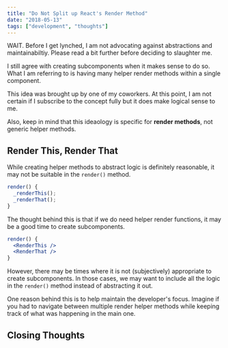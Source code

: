 ```yaml
---
title: "Do Not Split up React's Render Method"
date: "2018-05-13"
tags: ["development", "thoughts"]
---
```


WAIT. Before I get lynched, I am not advocating against abstractions and maintainabiltiy. Please read a bit further before deciding to slaughter me.

I still agree with creating subcomponents when it makes sense to do so. What I am referring to is having many helper render methods within a single component.

This idea was brought up by one of my coworkers. At this point, I am not certain if I subscribe to the concept fully but it does make logical sense to me.

Also, keep in mind that this ideaology is specific for **render methods**, not generic helper methods.

## Render This, Render That

While creating helper methods to abstract logic is definitely reasonable, it may not be suitable in the `render()` method.

```js
render() {
  _renderThis();
  _renderThat();
}
```

The thought behind this is that if we do need helper render functions, it may be a good time to create subcomponents.

```jsx
render() {
  <RenderThis />
  <RenderThat />
}
```

However, there may be times where it is not (subjectively) appropriate to create subcomponents. In those cases, we may want to include all the logic in the `render()` method instead of abstracting it out.

One reason behind this is to help maintain the developer's focus. Imagine if you had to navigate between multiple render helper methods while keeping track of what was happening in the main one.

## Closing Thoughts
